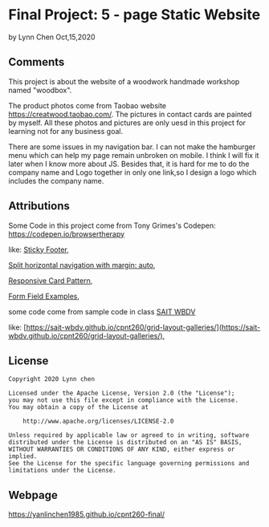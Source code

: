 # Final Project: 5 - page Static Website

by  Lynn Chen     Oct,15,2020



## Comments

This project is about the website of a woodwork handmade workshop named "woodbox". 

The product photos come from Taobao website https://creatwood.taobao.com/. The pictures in contact cards are painted by myself. All these photos and pictures are only uesd in this project for learning not for any business goal.

There are some issues in my navigation bar. I can not make the hamburger menu which can help my page remain unbroken on mobile. I think I will fix it later when I know more about JS. Besides that, it is hard for me to do the company name and Logo together in only one link,so I design a logo which includes the company name.



## Attributions

Some Code in this project come from Tony Grimes's Codepen: https://codepen.io/browsertherapy 

like: [Sticky Footer](https://codepen.io/browsertherapy/pen/wvGbMYY),

 [Split horizontal navigation with margin: auto](https://codepen.io/browsertherapy/pen/QWNYQrM),

 [Responsive Card Pattern](https://codepen.io/browsertherapy/pen/vYGxRNB), 

[Form Field Examples](https://codepen.io/browsertherapy/pen/oNxRLOX),

some code come from sample code in class  [SAIT WBDV](https://sait-wbdv.github.io/) 

like: [https://sait-wbdv.github.io/cpnt260/grid-layout-galleries/](https://sait-wbdv.github.io/cpnt260/grid-layout-galleries/),



## License

```
Copyright 2020 Lynn chen

Licensed under the Apache License, Version 2.0 (the "License");
you may not use this file except in compliance with the License.
You may obtain a copy of the License at

    http://www.apache.org/licenses/LICENSE-2.0

Unless required by applicable law or agreed to in writing, software
distributed under the License is distributed on an "AS IS" BASIS,
WITHOUT WARRANTIES OR CONDITIONS OF ANY KIND, either express or implied.
See the License for the specific language governing permissions and
limitations under the License.
```



## Webpage 
https://yanlinchen1985.github.io/cpnt260-final/
